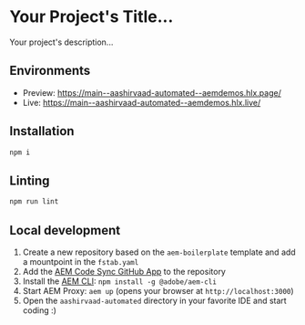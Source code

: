 # Your Project's Title...
Your project's description...

## Environments
- Preview: https://main--aashirvaad-automated--aemdemos.hlx.page/
- Live: https://main--aashirvaad-automated--aemdemos.hlx.live/

## Installation

```sh
npm i
```

## Linting

```sh
npm run lint
```

## Local development

1. Create a new repository based on the `aem-boilerplate` template and add a mountpoint in the `fstab.yaml`
1. Add the [AEM Code Sync GitHub App](https://github.com/apps/aem-code-sync) to the repository
1. Install the [AEM CLI](https://github.com/adobe/helix-cli): `npm install -g @adobe/aem-cli`
1. Start AEM Proxy: `aem up` (opens your browser at `http://localhost:3000`)
1. Open the `aashirvaad-automated` directory in your favorite IDE and start coding :)
